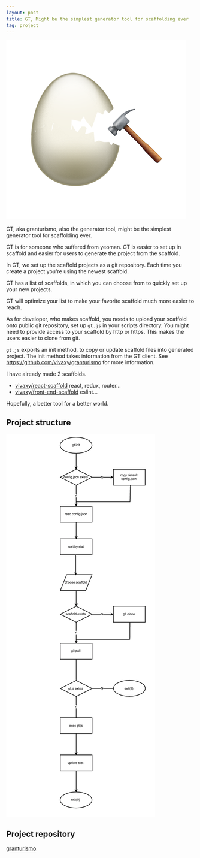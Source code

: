 ```yaml
---
layout: post
title: GT, Might be the simplest generator tool for scaffolding ever
tag: project
---
```


![gt](/image/2016-11-19-granturisomo/gt.png)

GT, aka granturismo, also the generator tool, might be the simplest generator tool for scaffolding ever.

GT is for someone who suffered from yeoman. GT is easier to set up in scaffold and easier for users to generate the project from the scaffold.

In GT, we set up the scaffold projects as a git repository. Each time you create a project you're using the newest scaffold.

GT has a list of scaffolds, in which you can choose from to quickly set up your new projects.

GT will optimize your list to make your favorite scaffold much more easier to reach.

As for developer, who makes scaffold, you needs to upload your scaffold onto public git repository, set up `gt.js` in your scripts directory. You might need to provide access to your scaffold by http or https. This makes the users easier to clone from git.

`gt.js` exports an init method, to copy or update scaffold files into generated project. The init method takes information from the GT client. See https://github.com/vivaxy/granturismo for more information.

I have already made 2 scaffolds.

* [vivaxy/react-scaffold](https://github.com/vivaxy/react-scaffold) react, redux, router...
* [vivaxy/front-end-scaffold](https://github.com/vivaxy/front-end-scaffold) eslint...

Hopefully, a better tool for a better world.

## Project structure

![flowchart](/image/2016-11-19-granturisomo/flowchart.png)

## Project repository

[granturismo](https://github.com/vivaxy/granturismo)

